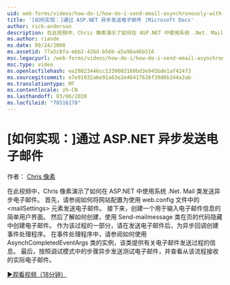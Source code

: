 ```yaml
---
uid: web-forms/videos/how-do-i/how-do-i-send-email-asynchronously-with-aspnet
title: '[如何实现：]通过 ASP.NET 异步发送电子邮件 |Microsoft Docs'
author: rick-anderson
description: 在此视频中，Chris 像素演示了如何在 ASP.NET 中使用系统 .Net. Mail 类发送异步电子邮件。 首先，请参阅如何配置 web si 。
ms.author: riande
ms.date: 09/24/2008
ms.assetid: 77a5c8fa-ebb2-426d-b56b-a5a98a46b516
msc.legacyurl: /web-forms/videos/how-do-i/how-do-i-send-email-asynchronously-with-aspnet
msc.type: video
ms.openlocfilehash: ea29823446cc1339003160bd3e945bde1af42473
ms.sourcegitcommit: e7e91932a6e91a63e2e46417626f39d6b244a3ab
ms.translationtype: MT
ms.contentlocale: zh-CN
ms.lasthandoff: 03/06/2020
ms.locfileid: "78516170"
---
```

# <a name="how-do-i-send-email-asynchronously-with-aspnet"></a>[如何实现：]通过 ASP.NET 异步发送电子邮件

作者： [Chris 像素](https://twitter.com/chrispels)

在此视频中，Chris 像素演示了如何在 ASP.NET 中使用系统 .Net. Mail 类发送异步电子邮件。 首先，请参阅如何将网站配置为使用 web.config 文件中的 &lt;mailSettings&gt; 元素发送电子邮件。 接下来，创建一个用于输入电子邮件信息的简单用户界面。 然后了解如何创建，使用 Send-mailmessage 类在页的代码隐藏中创建电子邮件。 作为该过程的一部分，请在发送电子邮件后，为异步回调创建事件处理程序。 在事件处理程序中，请参阅如何使用 AsynchCompletedEventArgs 类的实例，该类提供有关电子邮件发送过程的信息。 最后，按照调试模式中的步骤异步发送测试电子邮件，并查看从该流程接收的实际电子邮件。

[&#9654;观看视频（18分钟）](https://channel9.msdn.com/Blogs/ASP-NET-Site-Videos/how-do-i-send-email-asynchronously-with-aspnet)
